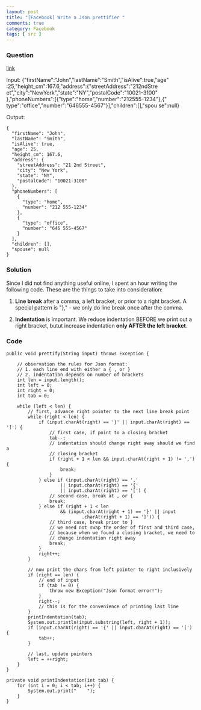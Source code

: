 ```yaml
---
layout: post
title: "[Facebook] Write a Json prettifier "
comments: true
category: Facebook
tags: [ src ]
---
```


### Question 

[link](http://www.glassdoor.com/Interview/Write-a-function-to-prettify-Json-objects-QTN_151361.htm)

Input:
	{"firstName":"John","lastName":"Smith","isAlive":true,"age" :25,"height_cm":167.6,"address":{"streetAddress":"212ndStre et","city":"NewYork","state":"NY","postalCode":"10021-3100" },"phoneNumbers":[{"type":"home","number":"212555-1234"},{" type":"office","number":"646555-4567"}],"children":[],"spou se":null}

Output:

	{
	  "firstName": "John",
	  "lastName": "Smith",
	  "isAlive": true,
	  "age": 25,
	  "height_cm": 167.6,
	  "address": {
	    "streetAddress": "21 2nd Street",
	    "city": "New York",
	    "state": "NY",
	    "postalCode": "10021-3100"
	  },
	  "phoneNumbers": [
	    {
	      "type": "home",
	      "number": "212 555-1234"
	    },
	    {
	      "type": "office",
	      "number": "646 555-4567"
	    }
	  ],
	  "children": [],
	  "spouse": null
	}

### Solution

Since I did not find anything useful online, I spent an hour writing the following code. These are the things to take into consideration:

1. __Line break__ after a comma, a left bracket, or prior to a right bracket. A special pattern is "}," - we only do line break once after the comma. 

1. __Indentation__ is important. We reduce indentation BEFORE we print out a right bracket, butut increase indentation __only AFTER the left bracket__. 

### Code

	public void prettify(String input) throws Exception {

		// observation the rules for Json format:
		// 1. each line end with either a { , or }
		// 2. indentation depends on number of brackets
		int len = input.length();
		int left = 0;
		int right = 0;
		int tab = 0;

		while (left < len) {
			// first, advance right pointer to the next line break point
			while (right < len) {
				if (input.charAt(right) == '}' || input.charAt(right) == ']') {
					// first case, if point to a closing bracket
					tab--;
					// indentation should change right away should we find a
					// closing bracket
					if (right + 1 < len && input.charAt(right + 1) != ',') {
						break;
					}
				} else if (input.charAt(right) == ','
						|| input.charAt(right) == '{'
						|| input.charAt(right) == '[') {
					// second case, break at , or {
					break;
				} else if (right + 1 < len
						&& (input.charAt(right + 1) == '}' || input
								.charAt(right + 1) == ']')) {
					// third case, break prior to }
					// we need not swap the order of first and third case,
					// because when we found a closing bracket, we need to
					// change indentation right away
					break;
				}
				right++;
			}

			// now print the chars from left pointer to right inclusively
			if (right == len) {
				// end of input
				if (tab != 0) {
					throw new Exception("Json format error!");
				}
				right--;
				// this is for the convenience of printing last line
			}
			printIndentation(tab);
			System.out.println(input.substring(left, right + 1));
			if (input.charAt(right) == '{' || input.charAt(right) == '[') {
				tab++;
			}

			// last, update pointers
			left = ++right;
		}
	}

	private void printIndentation(int tab) {
		for (int i = 0; i < tab; i++) {
			System.out.print("    ");
		}
	}
